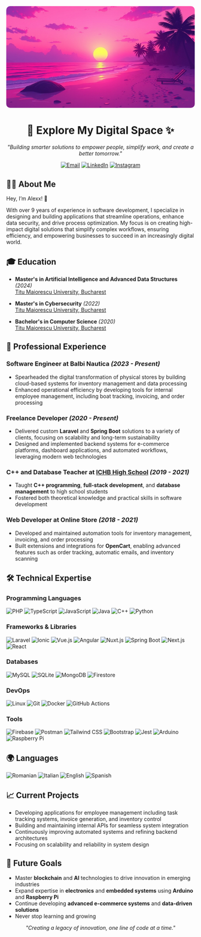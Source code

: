 <div align="center">
  <img src="./assets/images/future.jpg" alt="Banner" style="border-radius: 10px; max-width: 100%; height: auto;">

  <h1>🌌 Explore My Digital Space ✨</h1>
  
  <p><em>"Building smarter solutions to empower people, simplify work, and create a better tomorrow."</em></p>

[![Email](https://img.shields.io/badge/-Email-D14836?logo=gmail&logoColor=white)](mailto:kestrel-05-spate@icloud.com)
[![LinkedIn](https://img.shields.io/badge/-LinkedIn-0A66C2?logo=linkedin&logoColor=white)](https://www.linkedin.com/in/alecscodes)
[![Instagram](https://img.shields.io/badge/-Instagram-E1306C?logo=instagram&logoColor=white)](https://www.instagram.com/alecscodes/)

</div>

## 👨‍💻 About Me

Hey, I’m Alexx! 👋

With over 9 years of experience in software development, I specialize in designing and building applications that streamline operations, enhance data security, and drive process optimization. My focus is on creating high-impact digital solutions that simplify complex workflows, ensuring efficiency, and empowering businesses to succeed in an increasingly digital world.

## 🎓 Education

- **Master's in Artificial Intelligence and Advanced Data Structures** _(2024)_  
  [Titu Maiorescu University, Bucharest](https://www.utm.ro)
- **Master's in Cybersecurity** _(2022)_  
  [Titu Maiorescu University, Bucharest](https://www.utm.ro)

- **Bachelor's in Computer Science** _(2020)_  
  [Titu Maiorescu University, Bucharest](https://www.utm.ro)

## 💼 Professional Experience

### Software Engineer at Balbi Nautica _(2023 - Present)_

- Spearheaded the digital transformation of physical stores by building cloud-based systems for inventory management and data processing
- Enhanced operational efficiency by developing tools for internal employee management, including boat tracking, invoicing, and order processing

### Freelance Developer _(2020 - Present)_

- Delivered custom **Laravel** and **Spring Boot** solutions to a variety of clients, focusing on scalability and long-term sustainability
- Designed and implemented backend systems for e-commerce platforms, dashboard applications, and automated workflows, leveraging modern web technologies

### C++ and Database Teacher at [ICHB High School](https://pallady.ichb.ro) _(2019 - 2021)_

- Taught **C++ programming**, **full-stack development**, and **database management** to high school students
- Fostered both theoretical knowledge and practical skills in software development

### Web Developer at Online Store _(2018 - 2021)_

- Developed and maintained automation tools for inventory management, invoicing, and order processing
- Built extensions and integrations for **OpenCart**, enabling advanced features such as order tracking, automatic emails, and inventory scanning

## 🛠️ Technical Expertise

### Programming Languages

![PHP](https://img.shields.io/badge/-PHP-777BB4?logo=php&logoColor=white) ![TypeScript](https://img.shields.io/badge/-TypeScript-3178C6?logo=typescript&logoColor=white)
![JavaScript](https://img.shields.io/badge/-JavaScript-F7DF1E?logo=javascript&logoColor=black)
![Java](https://img.shields.io/badge/-Java-007396?logo=java&logoColor=white)
![C++](https://img.shields.io/badge/-C++-00599C?logo=cplusplus&logoColor=white)
![Python](https://img.shields.io/badge/-Python-3776AB?logo=python&logoColor=white)

### Frameworks & Libraries

![Laravel](https://img.shields.io/badge/-Laravel-FF2D20?logo=laravel&logoColor=white)
![Ionic](https://img.shields.io/badge/-Ionic-3880FF?logo=ionic&logoColor=white)
![Vue.js](https://img.shields.io/badge/-Vue.js-4FC08D?logo=vuejs&logoColor=white)
![Angular](https://img.shields.io/badge/-Angular-DD0031?logo=angular&logoColor=white)
![Nuxt.js](https://img.shields.io/badge/-Nuxt.js-00C58E?logo=nuxtdotjs&logoColor=white)
![Spring Boot](https://img.shields.io/badge/-Spring_Boot-6DB33F?logo=springboot&logoColor=white)
![Next.js](https://img.shields.io/badge/-Next.js-000000?logo=nextdotjs&logoColor=white)
![React](https://img.shields.io/badge/-React-61DAFB?logo=react&logoColor=black)

### Databases

![MySQL](https://img.shields.io/badge/-MySQL-4479A1?logo=mysql&logoColor=white)
![SQLite](https://img.shields.io/badge/-SQLite-003B57?logo=sqlite&logoColor=white)
![MongoDB](https://img.shields.io/badge/-MongoDB-47A248?logo=mongodb&logoColor=white)
![Firestore](https://img.shields.io/badge/-Firestore-FF7C00?logo=firebase&logoColor=white)

### DevOps

![Linux](https://img.shields.io/badge/-Linux-FCC624?logo=linux&logoColor=black)
![Git](https://img.shields.io/badge/-Git-F05032?logo=git&logoColor=white)
![Docker](https://img.shields.io/badge/-Docker-2496ED?logo=docker&logoColor=white)
![GitHub Actions](https://img.shields.io/badge/-GitHub_Actions-2088FF?logo=githubactions&logoColor=white)

### Tools

![Firebase](https://img.shields.io/badge/-Firebase-FFCA28?logo=firebase&logoColor=black)
![Postman](https://img.shields.io/badge/-Postman-FF6C37?logo=postman&logoColor=white)
![Tailwind CSS](https://img.shields.io/badge/-Tailwind_CSS-06B6D4?logo=tailwindcss&logoColor=white)
![Bootstrap](https://img.shields.io/badge/-Bootstrap-7952B3?logo=bootstrap&logoColor=white)
![Jest](https://img.shields.io/badge/-Jest-C21325?logo=jest&logoColor=white)
![Arduino](https://img.shields.io/badge/-Arduino-00979D?logo=arduino&logoColor=white)
![Raspberry Pi](https://img.shields.io/badge/-Raspberry_Pi-A22846?logo=raspberrypi&logoColor=white)

## 🌍 Languages

![Romanian](https://img.shields.io/badge/-Romanian-blue?style=flat&color=0057A8)
![Italian](https://img.shields.io/badge/-Italian-green?style=flat&color=009246)
![English](https://img.shields.io/badge/-English-red?style=flat&color=00247D)
![Spanish](<https://img.shields.io/badge/-Spanish%20(basic)-yellow?style=flat&color=AA151B>)

## 📈 Current Projects

- Developing applications for employee management including task tracking systems, invoice generation, and inventory control
- Building and maintaining internal APIs for seamless system integration
- Continuously improving automated systems and refining backend architectures
- Focusing on scalability and reliability in system design

## 🎯 Future Goals

- Master **blockchain** and **AI** technologies to drive innovation in emerging industries
- Expand expertise in **electronics** and **embedded systems** using **Arduino** and **Raspberry Pi**
- Continue developing **advanced e-commerce systems** and **data-driven solutions**
- Never stop learning and growing

<div align="center">
  <p><em>"Creating a legacy of innovation, one line of code at a time."</em></p>
</div>
